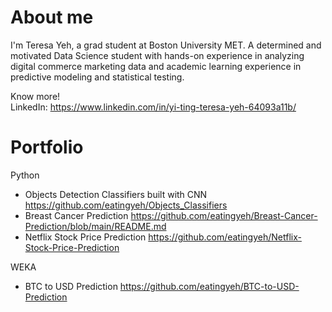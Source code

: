 # About me
I'm Teresa Yeh, a grad student at Boston University MET. A determined and motivated Data Science student with hands-on experience in analyzing digital commerce marketing data and academic learning experience in predictive modeling and statistical testing.

Know more!      
LinkedIn: https://www.linkedin.com/in/yi-ting-teresa-yeh-64093a11b/

# Portfolio
Python
- Objects Detection Classifiers built with CNN
https://github.com/eatingyeh/Objects_Classifiers
- Breast Cancer Prediction
https://github.com/eatingyeh/Breast-Cancer-Prediction/blob/main/README.md
- Netflix Stock Price Prediction
https://github.com/eatingyeh/Netflix-Stock-Price-Prediction


WEKA
- BTC to USD Prediction
https://github.com/eatingyeh/BTC-to-USD-Prediction
